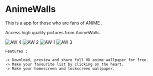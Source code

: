 # AnimeWalls

This is a app for those who are fans of ANIME . 


Access high quality pictures from AnimeWalls.

![AW 4](https://user-images.githubusercontent.com/77734651/119359600-6b524680-bcc7-11eb-8113-5a8be46a5a09.jpg)
![AW 2](https://user-images.githubusercontent.com/77734651/119359587-6a211980-bcc7-11eb-9037-466bc2a32d53.jpg)
![AW 1](https://user-images.githubusercontent.com/77734651/119359582-68efec80-bcc7-11eb-8bbc-8d7f1cbb5d66.jpg)
![AW 3](https://user-images.githubusercontent.com/77734651/119359593-6ab9b000-bcc7-11eb-8cd0-5957f7f243ab.jpg)


    Features :
    
    -> Download, preview and share full HD anime wallpaper for free.
    -> Make your favourite list by clicking on the heart.
    -> Make your homescreen and lockscreen wallpaper.




